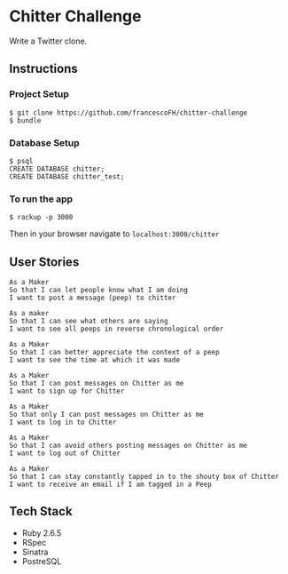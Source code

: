 Chitter Challenge
====
Write a Twitter clone.

Instructions
---
### Project Setup
```
$ git clone https://github.com/francescoFH/chitter-challenge
$ bundle
```
### Database Setup
```
$ psql
CREATE DATABASE chitter;
CREATE DATABASE chitter_test;
```
### To run the app
```
$ rackup -p 3000
```
Then in your browser navigate to `localhost:3000/chitter`

User Stories
---

```
As a Maker
So that I can let people know what I am doing  
I want to post a message (peep) to chitter
```
```
As a maker
So that I can see what others are saying  
I want to see all peeps in reverse chronological order
```
```
As a Maker
So that I can better appreciate the context of a peep
I want to see the time at which it was made
```
```
As a Maker
So that I can post messages on Chitter as me
I want to sign up for Chitter
```
```
As a Maker
So that only I can post messages on Chitter as me
I want to log in to Chitter
```
```
As a Maker
So that I can avoid others posting messages on Chitter as me
I want to log out of Chitter
```
```
As a Maker
So that I can stay constantly tapped in to the shouty box of Chitter
I want to receive an email if I am tagged in a Peep
```

Tech Stack
---
- Ruby 2.6.5
- RSpec
- Sinatra
- PostreSQL
